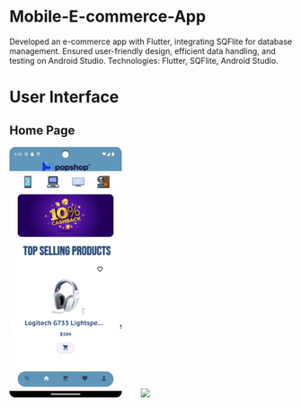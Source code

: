 # Mobile-E-commerce-App
Developed an e-commerce app with Flutter, integrating SQFlite for database management. Ensured user-friendly design, efficient data handling, and testing on Android Studio. Technologies: Flutter, SQFlite, Android Studio.


# User Interface


## Home Page

<div>
  <img src="https://github.com/SajedHamdan09/Mobile-E-commerce-App/blob/main/UI_Images/home1.png" width="200" style="margin-right: 30px;" />
  <img src="https://github.com/SajedHamdan09/Mobile-E-commerce-App/blob/main/UI_Images/home2.jpg" width="200" /> 
</div>


